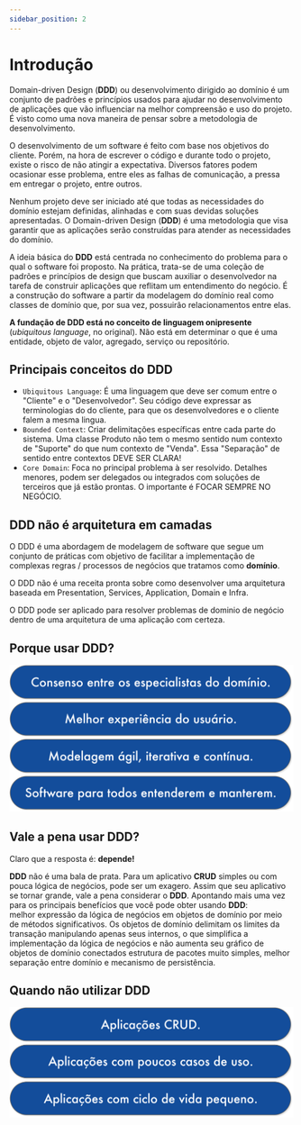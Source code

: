 ```yaml
---
sidebar_position: 2
---
```


# Introdução

Domain-driven Design (**DDD**) ou desenvolvimento dirigido ao domínio é um conjunto de padrões e princípios usados para ajudar no desenvolvimento de aplicações que vão influenciar na melhor compreensão e uso do projeto. É visto como uma nova maneira de pensar sobre a metodologia de desenvolvimento.

O desenvolvimento de um software é feito com base nos objetivos do cliente. Porém, na hora de escrever o código e durante todo o projeto, existe o risco de não atingir a expectativa. Diversos fatores podem ocasionar esse problema, entre eles as falhas de comunicação, a pressa em entregar o projeto, entre outros.

Nenhum projeto deve ser iniciado até que todas as necessidades do domínio estejam definidas, alinhadas e com suas devidas soluções apresentadas. O  Domain-driven Design (**DDD**) é uma metodologia que visa garantir que as aplicações serão construídas para atender as necessidades do domínio.

A ideia básica do **DDD** está centrada no conhecimento do problema para o qual o software foi proposto. Na prática, trata-se de uma coleção de padrões e princípios de design que buscam auxiliar o desenvolvedor na tarefa de construir aplicações que reflitam um entendimento do negócio. É a construção do software a partir da modelagem do domínio real como classes de domínio que, por sua vez, possuirão relacionamentos entre elas.

**A fundação de DDD está no conceito de linguagem onipresente** (_ubiquitous language_, no original). Não está em determinar o que é uma entidade, objeto de valor, agregado, serviço ou repositório.


## Principais conceitos do DDD

-   `Ubiquitous Language`: É uma linguagem que deve ser comum entre o "Cliente" e o "Desenvolvedor". Seu código deve expressar as terminologias do do cliente, para que os desenvolvedores e o cliente falem a mesma lingua.
-   `Bounded Context`: Criar delimitações específicas entre cada parte do sistema. Uma classe Produto não tem o mesmo sentido num contexto de "Suporte" do que num contexto de "Venda". Essa "Separação" de sentido entre contextos DEVE SER CLARA!
-   `Core Domain`: Foca no principal problema à ser resolvido. Detalhes menores, podem ser delegados ou integrados com soluções de terceiros que já estão prontas. O importante é FOCAR SEMPRE NO NEGÓCIO.

## DDD não é arquitetura em camadas

O DDD é uma abordagem de modelagem de software que segue um conjunto de práticas com objetivo de facilitar a implementação de complexas regras / processos de negócios que tratamos como **domínio**.

O DDD não é uma receita pronta sobre como desenvolver uma arquitetura baseada em Presentation, Services, Application, Domain e Infra.

O DDD pode ser aplicado para resolver problemas de dominio de negócio dentro de uma arquitetura de uma aplicação com certeza.

## Porque usar DDD?

![](./img/porque_usar_ddd.png)

## Vale a pena usar DDD?

Claro que a resposta é: **depende!**

**DDD** não é uma bala de prata. Para um aplicativo **CRUD** simples ou com pouca lógica de negócios, pode ser um exagero. Assim que seu aplicativo se tornar grande, vale a pena considerar o **DDD**. Apontando mais uma vez para os principais benefícios que você pode obter usando **DDD**:  
melhor expressão da lógica de negócios em objetos de domínio por meio de métodos significativos. Os objetos de domínio delimitam os limites da transação manipulando apenas seus internos, o que simplifica a implementação da lógica de negócios e não aumenta seu gráfico de objetos de domínio conectados  estrutura de pacotes muito simples, melhor separação entre domínio e mecanismo de persistência.

## Quando não utilizar DDD

![](./img/quando_nao_usar_ddd.png)
